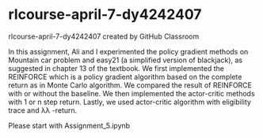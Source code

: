 # rlcourse-april-7-dy4242407
rlcourse-april-7-dy4242407 created by GitHub Classroom

In this assignment, Ali and I experimented the policy gradient methods on Mountain car problem and easy21 (a simplified version of blackjack), as suggested in chapter 13 of the textbook. We first implemented the REINFORCE which is a policy gradient algorithm based on the complete return as in Monte Carlo algorithm. We compared the result of REINFORCE with or without the baseline. We then implemented the actor-critic methods with 1 or n step return. Lastly, we used actor-critic algorithm with eligibility trace and  λλ -return.

Please start with Assignment_5.ipynb 
